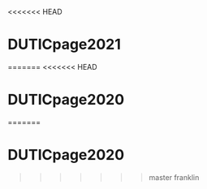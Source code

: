 <<<<<<< HEAD
# DUTICpage2021
=======
<<<<<<< HEAD
# DUTICpage2020
=======
# DUTICpage2020
>>>>>>> master
>>>>>>> franklin

